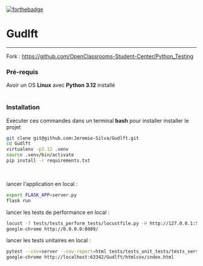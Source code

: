 [![forthebadge](https://forthebadge.com/images/badges/made-with-python.svg)](https://forthebadge.com)
# Gudlft
---
Fork : https://github.com/OpenClassrooms-Student-Center/Python_Testing

### Pré-requis
Avoir un OS **Linux** avec **Python 3.12** installé  
<br/>

### Installation
Executer ces commandes dans un terminal **bash**
pour installer installer le projet
```bash
git clone git@github.com:Jeremie-Silva/Gudlft.git
cd Gudlft
virtualenv -p3.12 .venv
source .venv/bin/activate
pip install -r requirements.txt
```

<br/>

lancer l'application en local :
```bash
export FLASK_APP=server.py
flask run
```
lancer les tests de performance en local :
```bash
locust -f tests/tests_perform_tests/locustfile.py -H http://127.0.0.1:5000 --users 5 --spawn-rate 5
google-chrome http://0.0.0.0:8089/
```
lancer les tests unitaires en local :
```bash
pytest --cov=server --cov-report=html tests/tests_unit_tests/tests_server.py
google-chrome http://localhost:63342/Gudlft/htmlcov/index.html
```
